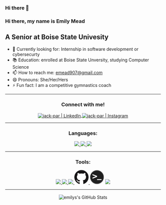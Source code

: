 ### Hi there 👋

<!--
**emead907/emead907** is a ✨ _special_ ✨ repository because its `README.md` (this file) appears on your GitHub profile.

Here are some ideas to get you started:

- 🔭 I’m currently working on ...
- 🌱 I’m currently learning ...
- 👯 I’m looking to collaborate on ...
- 🤔 I’m looking for help with ...
- 💬 Ask me about ...
- 📫 How to reach me: ...
- 😄 Pronouns: ...
- ⚡ Fun fact: ...
-->
### Hi there, my name is Emily Mead

## A Senior at Boise State Univesity

- 🔭 Currently looking for: Internship in software development or cybersecurty 
- 📚 Education: enrolled at Boise State Unversity, studying Computer Science
- 📫 How to reach me: emead907@gmail.com 
- 😄 Pronouns: She/Her/Hers
- ⚡ Fun fact: I am a competitive gymnastics coach

---

### <div align="center"> Connect with me! </div>

<p align="center">
  
  <a href="https://www.linkedin.com/in/emily-mead907/">
  <img align="center" alt="jack-par | LinkedIn" width="70px" src="https://dwglogo.com/wp-content/uploads/2020/06/Linkedin_symbol_transparent.png" />
  </a>

  <a href="https://www.instagram.com/emead907/">
  <img align="center" alt="jack-par | Instagram" width="40px" src="https://cdn2.iconfinder.com/data/icons/social-media-2285/512/1_Instagram_colored_svg_1-512.png" />
  </a>
</p>

---

### <div align="center"> Languages: </div>

<p align="center">
  <a href="https://docs.python.org/3/">
    <img width="46px" src="https://engineering.fb.com/wp-content/uploads/2016/05/2000px-Python-logo-notext.svg_.png" />
  </a>
  
  <a href="https://en.wikipedia.org/wiki/C_(programming_language)">
    <img width="46px" src="https://seeklogo.com/images/C/c-programming-language-logo-9B32D017B1-seeklogo.com.png" />
  </a>
 
   <a href="https://en.wikipedia.org/wiki/Java/">
    <img width="46px" src="https://seeklogo.com/images/J/java-logo-7F8B35BAB3-seeklogo.com.png" />
  </a>
  
</p>

---

### <div align="center"> Tools: </div>
<p align="center">
  
   <a href="https://www.jetbrains.com/idea/">
    <img width="46px" src="https://seeklogo.com/images/I/intellij-idea-logo-F0395EF783-seeklogo.com.png" />
  </a>
 
  <a href="https://www.eclipse.org/eclipseide/">
    <img width="46px" src="https://seeklogo.com/images/E/eclipse-logo-85FE4BEA34-seeklogo.com.png" />
  </a>
  <a href="https://code.visualstudio.com/">
    <img width="46px" src="https://upload.wikimedia.org/wikipedia/commons/thumb/9/9a/Visual_Studio_Code_1.35_icon.svg/1024px-Visual_Studio_Code_1.35_icon.svg.png" />
  </a>
  
  <a href="https://github.com/">
    <img width="46px" src="https://raw.githubusercontent.com/github/explore/78df643247d429f6cc873026c0622819ad797942/topics/github/github.png" />
  </a>
  
  <img width="46px" src="https://raw.githubusercontent.com/github/explore/80688e429a7d4ef2fca1e82350fe8e3517d3494d/topics/terminal/terminal.png" />
  
  <a href="https://git-scm.com/">
    <img width="46px" src="https://camo.githubusercontent.com/fbfcb9e3dc648adc93bef37c718db16c52f617ad055a26de6dc3c21865c3321d/68747470733a2f2f7777772e766563746f726c6f676f2e7a6f6e652f6c6f676f732f6769742d73636d2f6769742d73636d2d69636f6e2e737667" />
  </a>
  
 
 </p>
 
</p>

---


  
 <p align="center">
<!--   ![Metrics](https://metrics.lecoq.io/emead907?template=classic&config.timezone=America%2FEdmonton) -->
   <img align="center" alt="emilys's GitHub Stats" src="https://metrics.lecoq.io/emead907?template=classic&isocalendar=1&languages=1&repositories=1&people=1&achievements=1&repositories=100&repositories.batch=100&repositories.forks=false&repositories.affiliations=owner&isocalendar.duration=half-year&languages.limit=8&languages.sections=most-used&languages.colors=github&languages.threshold=0%25&languages.indepth=false&languages.analysis.timeout=15&languages.categories=markup%2C%20programming&languages.recent.categories=markup%2C%20programming&languages.recent.load=300&languages.recent.days=14&people.limit=24&people.size=28&people.types=followers%2C%20following&people.identicons=false&people.shuffle=false&achievements.threshold=C&achievements.secrets=true&achievements.display=detailed&achievements.limit=0&config.timezone=America%2FEdmonton"
</p>
